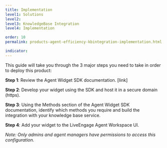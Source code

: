 ```yaml
---
title: Implementation
level1: Solutions
level2: 
level3: KnowledgeBase Integration
level4: Implementation

order: 10
permalink: products-agent-efficiency-kbintegration-implementation.html

indicator:
---
```


This guide will take you through the 3 major steps you need to take in order to deploy this product:

**Step 1**: Review the Agent Widget SDK documentation. [link]

**Step 2**: Develop your widget using the SDK and host it in a secure domain (https).

**Step 3**: Using the Methods section of the Agent Widget SDK documentation, identify which methods you require and build the integration with your knowledge base service. 

**Step 4**: Add your widget to the LiveEngage Agent Workspace UI.

_Note: Only admins and agent managers have permissions to access this configuration._